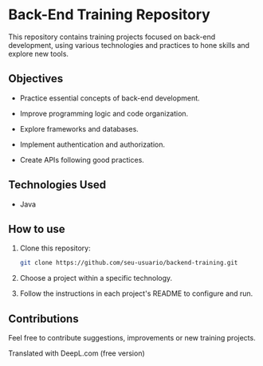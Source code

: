 # Back-End Training Repository

This repository contains training projects focused on back-end development, using various technologies and practices to hone skills and explore new tools.

 ## Objectives

- Practice essential concepts of back-end development.

- Improve programming logic and code organization.

- Explore frameworks and databases.

- Implement authentication and authorization.

- Create APIs following good practices.

## Technologies Used

- Java



## How to use

1. Clone this repository:
   ```bash
   git clone https://github.com/seu-usuario/backend-training.git
   ```

2. Choose a project within a specific technology.

3. Follow the instructions in each project's README to configure and run.

## Contributions

Feel free to contribute suggestions, improvements or new training projects.


Translated with DeepL.com (free version)